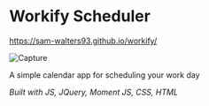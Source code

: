 # Workify Scheduler #

https://sam-walters93.github.io/workify/

![Capture](https://user-images.githubusercontent.com/68794066/111917512-5dc1db80-8a4e-11eb-904d-bdd6fd5b1775.PNG)

A simple calendar app for scheduling your work day

*Built with JS, JQuery, Moment JS, CSS, HTML*
